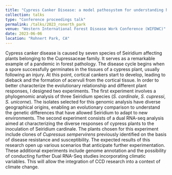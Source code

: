 ```yaml
---
title: "Cypress Canker Disease: a model pathosystem for understanding host-pathogen interaction"
collection: talks
type: "Conference proceedings talk"
permalink: /talks/2023_ronerth_park
venue: "Western International Forest Disease Work Conference (WIFDWC)"
date: 2023-06-06
location: "Rohnert Park, CA"
---
```


Cypress canker disease is caused by seven species of Seiridium affecting plants belonging to the Cupressaceae family. It serves as a remarkable example of a pandemic in forest pathology. The disease cycle begins when a spore successfully germinates in the tissues of a cypress plant, usually following an injury. At this point, cortical cankers start to develop, leading to dieback and the formation of acervuli from the cortical tissue. In order to better characterize the evolutionary relationship and different plant responses, I designed two experiments. The first experiment involves a phylogenomic analysis of three Seiridium species (_S. cardinale_, _S. cupressi_, _S. unicorne_). The isolates selected for this genomic analysis have diverse geographical origins, enabling an evolutionary comparison to understand the genetic differences that have allowed Seiridium to adapt to new environments. The second experiment consists of a dual RNA-seq analysis aimed at characterizing the diverse responses of cypress plants to the inoculation of Seiridium cardinale. The plants chosen for this experiment include clones of _Cupressus sempervirens_ previously identified on the basis of disease resistance and susceptibility. The expected results of this research open up various scenarios that anticipate further experimentation. These additional experiments include genome annotation and the possibility of conducting further Dual RNA-Seq studies incorporating climatic variables. This will allow the integration of CCD research into a context of climate change.
